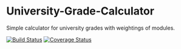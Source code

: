 # University-Grade-Calculator
Simple calculator for university grades with weightings of modules.


[![Build Status](https://travis-ci.org/AaronMulgrew/University-Grade-Calculator.svg?branch=master)](https://travis-ci.org/AaronMulgrew/University-Grade-Calculator)
[![Coverage Status](https://coveralls.io/repos/github/AaronMulgrew/University-Grade-Calculator/badge.svg?branch=master)](https://coveralls.io/github/AaronMulgrew/University-Grade-Calculator?branch=master)

